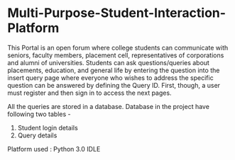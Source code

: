 # Multi-Purpose-Student-Interaction-Platform
This Portal is an open forum where college students can communicate with seniors, faculty members, placement cell, representatives of corporations and alumni of universities. Students can ask questions/queries about placements, education, and general life by entering the question into the insert query page where everyone who wishes to address the specific question can be answered by defining the Query ID. First, though, a user must register and then sign in to access the next pages.

All the queries are stored in a database. Database in the project have following two tables -

1. Student login details
2. Query details

Platform used : Python 3.0 IDLE
